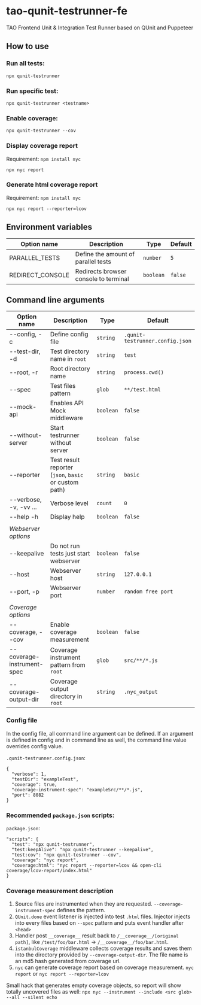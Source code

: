 # tao-qunit-testrunner-fe

TAO Frontend Unit & Integration Test Runner based on QUnit and Puppeteer

## How to use

### Run all tests:

`npx qunit-testrunner`

### Run specific test:

`npx qunit-testrunner <testname>`

### Enable coverage:

`npx qunit-testrunner --cov`

### Display coverage report

Requirement: `npm install nyc`

`npx nyc report`

### Generate html coverage report

Requirement: `npm install nyc`

`npx nyc report --reporter=lcov`

## Environment variables

| Option name      | Description                           | Type      | Default |
| ---------------- | ------------------------------------- | --------- | ------- |
| PARALLEL_TESTS   | Define the amount of parallel tests   | `number`  | `5`     |
| REDIRECT_CONSOLE | Redirects browser console to terminal | `boolean` | `false` |

## Command line arguments

| Option name                | Description                                           | Type      | Default                         |
| -------------------------- | ----------------------------------------------------- | --------- | ------------------------------- |
| --config, -c               | Define config file                                    | `string`  | `.qunit-testrunner.config.json` |
| --test-dir, -d             | Test directory name in `root`                         | `string`  | `test`                          |
| --root, -r                 | Root directory name                                   | `string`  | `process.cwd()`                 |
| --spec                     | Test files pattern                                    | `glob`    | `**/test.html`                  |
| --mock-api                 | Enables API Mock middleware                           | `boolean` | `false`                         |
| --without-server           | Start testrunner without server                       | `boolean` | `false`                         |
| --reporter                 | Test result reporter (`json`, `basic` or custom path) | `string`  | `basic`                         |
| --verbose, -v, -vv ...     | Verbose level                                         | `count`   | `0`                             |
| --help -h                  | Display help                                          | `boolean` | `false`                         |
|                            |                                                       |           |                                 |
| _Webserver options_        |                                                       |           |                                 |
| --keepalive                | Do not run tests just start webserver                 | `boolean` | `false`                         |
| --host                     | Webserver host                                        | `string`  | `127.0.0.1`                     |
| --port, -p                 | Webserver port                                        | `number`  | `random free port`              |
|                            |                                                       |           |                                 |
| _Coverage options_         |                                                       |           |                                 |
| --coverage, --cov          | Enable coverage measurement                           | `boolean` | `false`                         |
| --coverage-instrument-spec | Coverage instrument pattern from `root`               | `glob`    | `src/**/*.js`                   |
| --coverage-output-dir      | Coverage output directory in `root`                   | `string`  | `.nyc_output`                   |

### Config file

In the config file, all command line argument can be defined. If an argument is defined in config and in command line as well, the command line value overrides config value.

`.qunit-testrunner.config.json`:

```
{
  "verbose": 1,
  "testDir": "exampleTest",
  "coverage": true,
  "coverage-instrument-spec": "exampleSrc/**/*.js",
  "port": 8082
}

```

### Recommended `package.json` scripts:

`package.json`:

```
"scripts": {
  "test": "npx qunit-testrunner",
  "test:keepAlive": "npx qunit-testrunner --keepalive",
  "test:cov": "npx qunit-testrunner --cov",
  "coverage": "nyc report",
  "coverage:html": "nyc report --reporter=lcov && open-cli coverage/lcov-report/index.html"
}
```

### Coverage measurement description

1. Source files are instrumented when they are requested. `--coverage-instrument-spec` defines the pattern.
2. `QUnit.done` event listener is injected into test `.html` files. Injector injects into every files based on `--spec` pattern and puts event handler after `<head>`
3. Handler post `__coverage__` result back to `/__coverage__/[original path]`, like `/test/foo/bar.html` -> `/__coverage__/foo/bar.html`.
4. `istanbulCoverage` middleware collects coverage results and saves them into the directory provided by `--coverage-output-dir`. The file name is an md5 hash generated from coverage url.
5. `nyc` can generate coverage report based on coverage measurement. `nyc report` or `nyc report --reporter=lcov`

Small hack that generates empty coverage objects, so report will show totally uncovered files as well:
`npx nyc --instrument --include <src glob> --all --silent echo`
